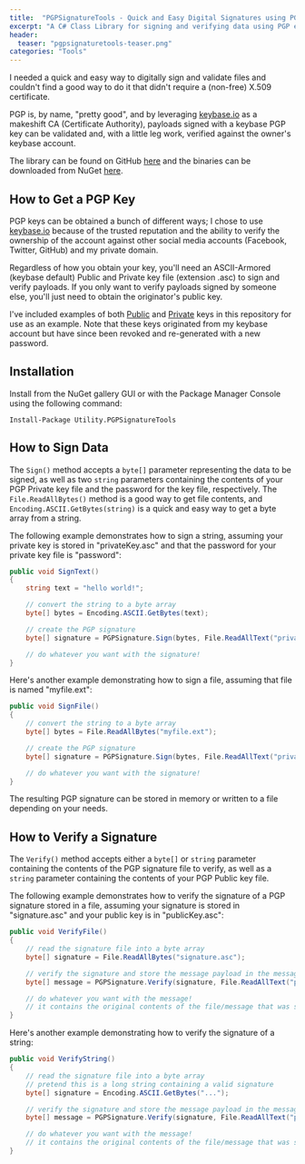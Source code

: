 ```yaml
---
title:  "PGPSignatureTools - Quick and Easy Digital Signatures using PGP"
excerpt: "A C# Class Library for signing and verifying data using PGP encryption."
header:
  teaser: "pgpsignaturetools-teaser.png"
categories: "Tools"
---
```


I needed a quick and easy way to digitally sign and validate files and couldn't find a good way to do it that didn't require a (non-free) X.509 certificate.  

PGP is, by name, "pretty good", and by leveraging [keybase.io](http://keybase.io) as a makeshift CA (Certificate Authority), payloads signed with a keybase 
PGP key can be validated and, with a little leg work, verified against the owner's keybase account.

The library can be found on GitHub [here](https://github.com/jpdillingham/Utility.PGPSignatureTools) and the binaries can be downloaded from NuGet [here](https://www.nuget.org/packages/Utility.PGPSignatureTools/).

## How to Get a PGP Key

PGP keys can be obtained a bunch of different ways; I chose to use [keybase.io](http://keybase.io) because of the trusted reputation and the ability 
to verify the ownership of the account against other social media accounts (Facebook, Twitter, GitHub) and my private domain.

Regardless of how you obtain your key, you'll need an ASCII-Armored (keybase default) Public and Private key file (extension .asc) to sign and verify payloads.  If you only 
want to verify payloads signed by someone else, you'll just need to obtain the originator's public key.

I've included examples of both [Public](https://raw.githubusercontent.com/jpdillingham/Utility.PGPSignatureTools/master/Examples/Keys/privateKey.asc) 
and [Private](https://raw.githubusercontent.com/jpdillingham/Utility.PGPSignatureTools/master/Examples/Keys/privateKey.asc) keys in this 
repository for use as an example.  Note that these keys originated from my keybase account but have since been revoked 
and re-generated with a new password.


## Installation

Install from the NuGet gallery GUI or with the Package Manager Console using the following command:

```Install-Package Utility.PGPSignatureTools```

## How to Sign Data

The ```Sign()``` method accepts a ```byte[]``` parameter representing the data to be signed, as well as two ```string``` parameters containing the contents of your
PGP Private key file and the password for the key file, respectively.  The ```File.ReadAllBytes()``` method is a good way to get file contents, and 
```Encoding.ASCII.GetBytes(string)``` is a quick and easy way to get a byte array from a string.

The following example demonstrates how to sign a string, assuming your private key is stored in "privateKey.asc" and that the password for your private key file is "password":

```c#
public void SignText()
{
    string text = "hello world!";

    // convert the string to a byte array
    byte[] bytes = Encoding.ASCII.GetBytes(text);

    // create the PGP signature
    byte[] signature = PGPSignature.Sign(bytes, File.ReadAllText("privateKey.asc"), "password");

    // do whatever you want with the signature!
}
```

Here's another example demonstrating how to sign a file, assuming that file is named "myfile.ext":

```c#
public void SignFile()
{
    // convert the string to a byte array
    byte[] bytes = File.ReadAllBytes("myfile.ext");

    // create the PGP signature
    byte[] signature = PGPSignature.Sign(bytes, File.ReadAllText("privateKey.asc"), "password");

    // do whatever you want with the signature!
}
```

The resulting PGP signature can be stored in memory or written to a file depending on your needs.

## How to Verify a Signature

The ```Verify()``` method accepts either a ```byte[]``` or ```string``` parameter containing the contents of the PGP signature file to verify, as well as a ```string``` parameter containing
the contents of your PGP Public key file.

The following example demonstrates how to verify the signature of a PGP signature stored in a file, assuming your signature is stored in "signature.asc" and your public key is in "publicKey.asc":

```c#
public void VerifyFile()
{
    // read the signature file into a byte array
    byte[] signature = File.ReadAllBytes("signature.asc");

    // verify the signature and store the message payload in the message byte array
    byte[] message = PGPSignature.Verify(signature, File.ReadAllText("publicKey.asc"));

    // do whatever you want with the message!
    // it contains the original contents of the file/message that was signed.
}
```

Here's another example demonstrating how to verify the signature of a string:

```c#
public void VerifyString()
{
    // read the signature file into a byte array
    // pretend this is a long string containing a valid signature
    byte[] signature = Encoding.ASCII.GetBytes("...");

    // verify the signature and store the message payload in the message byte array
    byte[] message = PGPSignature.Verify(signature, File.ReadAllText("publicKey.asc"));

    // do whatever you want with the message!
    // it contains the original contents of the file/message that was signed.
}
```